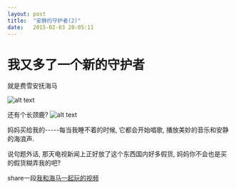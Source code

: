 ```yaml
---
layout: post
title:  "安静的守护者(2)"
date:   2015-02-03 20:05:11
---
```

我又多了一个新的守护者
=======
就是费雪安抚海马

![alt text][1]

还有个长颈鹿?
![alt text][2]

妈妈买给我的-----每当我睡不着的时候, 它都会开始唱歌, 播放美妙的音乐和安静的海浪声.

说句题外话, 那天电视新闻上正好放了这个东西国内好多假货, 妈妈你不会也是买的假货糊弄我的吧?

share一段<a href="https://v.youku.com/v_show/id_XODg1ODMwNDIw">我和海马一起玩的视频</a>


  [1]: https://6d6f-moxigan-1259722256.tcb.qcloud.la/xy/e9395693.jpg
  [2]: https://6d6f-moxigan-1259722256.tcb.qcloud.la/xy/c395c39e.jpg
